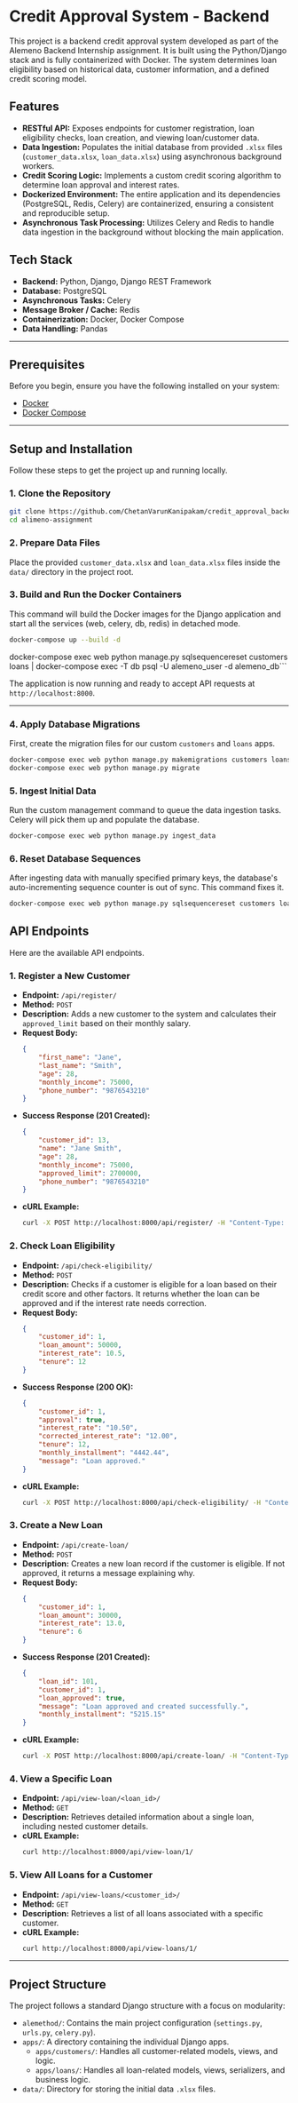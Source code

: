 # Credit Approval System - Backend

This project is a backend credit approval system developed as part of the Alemeno Backend Internship assignment. It is built using the Python/Django stack and is fully containerized with Docker. The system determines loan eligibility based on historical data, customer information, and a defined credit scoring model.

## Features

-   **RESTful API:** Exposes endpoints for customer registration, loan eligibility checks, loan creation, and viewing loan/customer data.
-   **Data Ingestion:** Populates the initial database from provided `.xlsx` files (`customer_data.xlsx`, `loan_data.xlsx`) using asynchronous background workers.
-   **Credit Scoring Logic:** Implements a custom credit scoring algorithm to determine loan approval and interest rates.
-   **Dockerized Environment:** The entire application and its dependencies (PostgreSQL, Redis, Celery) are containerized, ensuring a consistent and reproducible setup.
-   **Asynchronous Task Processing:** Utilizes Celery and Redis to handle data ingestion in the background without blocking the main application.

## Tech Stack

-   **Backend:** Python, Django, Django REST Framework
-   **Database:** PostgreSQL
-   **Asynchronous Tasks:** Celery
-   **Message Broker / Cache:** Redis
-   **Containerization:** Docker, Docker Compose
-   **Data Handling:** Pandas

---

## Prerequisites

Before you begin, ensure you have the following installed on your system:
-   [Docker](https://docs.docker.com/get-docker/)
-   [Docker Compose](https://docs.docker.com/compose/install/)

---

## Setup and Installation

Follow these steps to get the project up and running locally.

### 1. Clone the Repository

```bash
git clone https://github.com/ChetanVarunKanipakam/credit_approval_backend.git
cd alimeno-assignment
```
### 2. Prepare Data Files

Place the provided `customer_data.xlsx` and `loan_data.xlsx` files inside the `data/` directory in the project root.

### 3. Build and Run the Docker Containers

This command will build the Docker images for the Django application and start all the services (web, celery, db, redis) in detached mode.

```bash
docker-compose up --build -d
```

docker-compose exec web python manage.py sqlsequencereset customers loans | docker-compose exec -T db psql -U alemeno_user -d alemeno_db```

The application is now running and ready to accept API requests at `http://localhost:8000`.

---
### 4. Apply Database Migrations

First, create the migration files for our custom `customers` and `loans` apps.

```bash
docker-compose exec web python manage.py makemigrations customers loans
docker-compose exec web python manage.py migrate
```

### 5. Ingest Initial Data

Run the custom management command to queue the data ingestion tasks. Celery will pick them up and populate the database.

```bash
docker-compose exec web python manage.py ingest_data
```
### 6. Reset Database Sequences

After ingesting data with manually specified primary keys, the database's auto-incrementing sequence counter is out of sync. This command fixes it.

```bash
docker-compose exec web python manage.py sqlsequencereset customers loans | docker-compose exec -T db psql -U alemeno_user -d alemeno_db
```

## API Endpoints

Here are the available API endpoints.

### 1. Register a New Customer

-   **Endpoint:** `/api/register/`
-   **Method:** `POST`
-   **Description:** Adds a new customer to the system and calculates their `approved_limit` based on their monthly salary.
-   **Request Body:**
    ```json
    {
        "first_name": "Jane",
        "last_name": "Smith",
        "age": 28,
        "monthly_income": 75000,
        "phone_number": "9876543210"
    }
    ```
-   **Success Response (201 Created):**
    ```json
    {
        "customer_id": 13,
        "name": "Jane Smith",
        "age": 28,
        "monthly_income": 75000,
        "approved_limit": 2700000,
        "phone_number": "9876543210"
    }
    ```
-   **cURL Example:**
    ```bash
    curl -X POST http://localhost:8000/api/register/ -H "Content-Type: application/json" -d '{"first_name": "Jane", "last_name": "Smith", "age": 28, "monthly_income": 75000, "phone_number": "9876543210"}'
    ```

### 2. Check Loan Eligibility

-   **Endpoint:** `/api/check-eligibility/`
-   **Method:** `POST`
-   **Description:** Checks if a customer is eligible for a loan based on their credit score and other factors. It returns whether the loan can be approved and if the interest rate needs correction.
-   **Request Body:**
    ```json
    {
        "customer_id": 1,
        "loan_amount": 50000,
        "interest_rate": 10.5,
        "tenure": 12
    }
    ```
-   **Success Response (200 OK):**
    ```json
    {
        "customer_id": 1,
        "approval": true,
        "interest_rate": "10.50",
        "corrected_interest_rate": "12.00",
        "tenure": 12,
        "monthly_installment": "4442.44",
        "message": "Loan approved."
    }
    ```
-   **cURL Example:**
    ```bash
    curl -X POST http://localhost:8000/api/check-eligibility/ -H "Content-Type: application/json" -d '{"customer_id": 1, "loan_amount": 50000, "interest_rate": 10.5, "tenure": 12}'
    ```

### 3. Create a New Loan

-   **Endpoint:** `/api/create-loan/`
-   **Method:** `POST`
-   **Description:** Creates a new loan record if the customer is eligible. If not approved, it returns a message explaining why.
-   **Request Body:**
    ```json
    {
        "customer_id": 1,
        "loan_amount": 30000,
        "interest_rate": 13.0,
        "tenure": 6
    }
    ```
-   **Success Response (201 Created):**
    ```json
    {
        "loan_id": 101,
        "customer_id": 1,
        "loan_approved": true,
        "message": "Loan approved and created successfully.",
        "monthly_installment": "5215.15"
    }
    ```
-   **cURL Example:**
    ```bash
    curl -X POST http://localhost:8000/api/create-loan/ -H "Content-Type: application/json" -d '{"customer_id": 1, "loan_amount": 30000, "interest_rate": 13.0, "tenure": 6}'
    ```

### 4. View a Specific Loan

-   **Endpoint:** `/api/view-loan/<loan_id>/`
-   **Method:** `GET`
-   **Description:** Retrieves detailed information about a single loan, including nested customer details.
-   **cURL Example:**
    ```bash
    curl http://localhost:8000/api/view-loan/1/
    ```

### 5. View All Loans for a Customer

-   **Endpoint:** `/api/view-loans/<customer_id>/`
-   **Method:** `GET`
-   **Description:** Retrieves a list of all loans associated with a specific customer.
-   **cURL Example:**
    ```bash
    curl http://localhost:8000/api/view-loans/1/
    ```

---

## Project Structure

The project follows a standard Django structure with a focus on modularity:

-   `alemethod/`: Contains the main project configuration (`settings.py`, `urls.py`, `celery.py`).
-   `apps/`: A directory containing the individual Django apps.
    -   `apps/customers/`: Handles all customer-related models, views, and logic.
    -   `apps/loans/`: Handles all loan-related models, views, serializers, and business logic.
-   `data/`: Directory for storing the initial data `.xlsx` files.